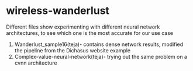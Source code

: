 # wireless-wanderlust
Different files show experimenting with different neural network architectures, to see which one is the most accurate for our use case
1. Wanderlust_sample16(teja)- contains dense network results, modified the pipeline from the Dichasus website example
2. Complex-value-neural-network(teja)- trying out the same problem on a cvnn architecture
